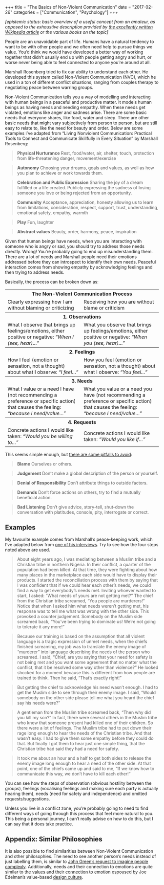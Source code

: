 +++
title = "The Basics of Non-Violent Communication"
date = "2017-02-26"
categories = ["Communication", "Psychology"]
+++

*\[epistemic status: basic overview of a useful concept from an amateur, as opposed to the exhaustive description provided by* [*the excellently written Wikipedia article*](https://en.wikipedia.org/wiki/Nonviolent_Communication?oldformat=true) *or the various books on the topic\]*

People are an unavoidable part of life. Humans have a natural tendency to want to be with other people and we often need help to pursue things we value. You’d think we would have developed a better way of working together that didn’t usually end up with people getting angry and hurt, or worse never being able to feel connected to anyone you’re around at all.

Marshall Rosenberg tried to fix our ability to understand each other. He developed this system called Non-Violent Communication (NVC), which he used in a ton of different conflict situations, ranging from couples therapy to negotiating peace between warring groups.

Non-Violent Communication tells you a way of modelling and interacting with human beings in a peaceful and productive matter. It models human beings as having needs and needing empathy. When these needs get violated, emotions like anger and sadness arise. There are some basic needs that everyone shares, like food, water and sleep. There are other basic needs that might vary subjectively from person to person, but are still easy to relate to, like the need for beauty and order. Below are some examples I’ve adapted from “Living Nonviolent Communication: Practical Tools to Connect and Communicate Skillfully in Every Situation” by Marshall Rosenberg:

> **Physical Nurturance** Rest, food/water, air, shelter, touch, protection from life-threatening danger, movement/exercise

> **Autonomy** Choosing your dreams, goals and values, as well as how you plan to achieve or work towards them.

> **Celebration and Public Expression** Sharing the joy of a dream fulfilled or a life created. Publicly expressing the sadness of losing someone you love or being rejected from an opportunity.

> **Community** Acceptance, appreciation, honesty allowing us to learn from limitations, consideration, respect, support, trust, understanding, emotional safety, empathy, warmth

> **Play** Fun, laughter

> **Abstract values** Beauty, order, harmony, peace, inspiration

Given that human beings have needs, when you are interacting with someone who is angry or sad, you should try to address those needs directly. Wrong! You’re probably going to end up misunderstanding them. There are a lot of needs and Marshall people need their emotions addressed before they can introspect to identify their own needs. Peaceful interaction comes from showing empathy by acknowledging feelings and then trying to address needs.

Basically, the process can be broken down as:

<table class="pure-table pure-table-bordered">
  <tbody>
    <tr>
      <th colspan="2">The Non-Violent Communication Process</th>
    </tr>
    <tr>
      <td>Clearly expressing how I am without blaming or criticizing</td>
      <td>Receiving how you are without blame or criticism</td>
    </tr>
    <tr>
      <th colspan="2">1. Observations</td>
    </tr>
    <tr>
      <td>What I observe that brings up feelings/emotions, either positive or negative: <em>“When I (see, hear)…”</em></td>
      <td>What you observe that brings up feelings/emotions, either positive or negative: <em>“When you (see, hear)…”</em></td>
    </tr>
    <tr>
      <th colspan="2">2. Feelings</td>
    </tr>
    <tr>
      <td>How I feel (emotion or sensation, not a thought) about what I observe: <em>“I feel…”</em></td>
      <td>How you feel (emotion or sensation, not a thought) about what I observe: <em>“You feel…”</em></td>
    </tr>
    <tr>
      <th colspan="2">3. Needs</td>
    </tr>
    <tr>
      <td>What I value or a need I have (not recommending a preference or specific action) that causes the feeling: <em>“because I need/value…”</em></td>
      <td>What you value or a need you have (not recommending a preference or specific action) that causes the feeling: <em>“because I need/value…”</em></td>
    </tr>
    <tr>
      <th colspan="2">4. Requests</td>
    </tr>
    <tr>
      <td>Concrete actions I would like taken: <em>“Would you be willing to...”</em></td>
      <td>Concrete actions I would like taken: <em>“Would you like if...”</em></td>
    </tr>
  </tbody>
</table>

This seems simple enough, but [there are some pitfalls to avoid](http://rest-is-rust.tumblr.com/post/152198686610/notes-from-nonviolent-communication):

> **Blame** Ourselves or others.

> **Judgement** Don’t make a global description of the person or yourself.

> **Denial of Responsibility** Don’t attribute things to outside factors.

> **Demands** Don’t force actions on others, try to find a mutually beneficial action.

> **Bad Listening** Don’t give advice, story-tell, shut-down the conversation with platitudes, console, pity, interrogate or correct.


## Examples

My favourite example comes from Marshall’s peace-keeping work, which I’ve adapted below from [one of his interviews](http://www.inquiringmind.com/Articles/Peacemaker.html). Try to see how the four steps noted above are used.

> About eight years ago, I was mediating between a Muslim tribe and a Christian tribe in northern Nigeria. In their conflict, a quarter of the population had been killed. At that time, they were fighting about how many places in the marketplace each side would have to display their products. I started the reconciliation process with them by saying that I was confident that if we could hear each other’s needs, we could find a way to get everybody’s needs met. Inviting whoever wanted to start, I asked: “What needs of yours are not getting met?” The chief from the Christian tribe screamed, “You people are murderers!” Notice that when I asked him what needs weren’t getting met, his response was to tell me what was wrong with the other side. This provoked a counter judgement. Somebody on the Muslim side screamed back, “You’ve been trying to dominate us! We’re not going to tolerate it any more!”

> Because our training is based on the assumption that all violent language is a tragic expression of unmet needs, when the chiefs finished screaming, my job was to translate the enemy image of “murderer” into language describing the needs of the person who screamed. I said, “Chief, are you saying that your need for safety is not being met and you want some agreement that no matter what the conflict, that it be resolved some way other than violence?” He looked shocked for a moment because this is different from how people are trained to think. Then he said, “That’s exactly right!”

> But getting the chief to acknowledge his need wasn’t enough. I had to get the Muslim side to see through their enemy image. I said, “Would somebody on the other side please tell me what you heard the chief say his needs were?”

> A gentleman from the Muslim tribe screamed back, “Then why did you kill my son?” In fact, there were several others in the Muslim tribe who knew that someone present had killed one of their children. So there were a lot of feelings. The Muslim tribe had to put down their rage long enough to hear the needs of the Christian tribe. And that wasn’t easy. I had to give them some empathy before they could do that. But finally I got them to hear just one simple thing, that the Christian tribe had said they had a need for safety.

> It took me about an hour and a half to get both sides to release the enemy image long enough to hear a need of the other side. At that point, one of the chiefs came up and said to me, “If we know how to communicate this way, we don’t have to kill each other!”

You can see how the steps of observation (obvious hostility between the groups), feelings (vocalising feelings and making sure each party is actually hearing them), needs (need for safety and independence) and omitted requests/suggestions.

Unless you live in a conflict zone, you’re probably going to need to find different ways of going through this process that feel more natural to you. This being a personal journey, I can’t really advise on how to do this, but I can say that it does take practice.

## Appendix: Similar Philosophies

It is also possible to find similarities between Non-Violent Communication and other philosophies. The need to see another person’s needs instead of just labelling them, is similar to [John Green’s request to imagine people complexly](https://web.archive.org/web/20160707223916/http://johngreenbooks.com:80/a-speech-i-wrote-for-the-alan-conference/). Additionally, needs and their connection to emotions are quite similar to [the values and their connection to emotion](https://medium.com/@edelwax/what-are-feelings-d54a741ea134#.qgjifho4g) espoused by Joe Edelman’s value-based [design culture](https://medium.com/@edelwax/nothing-to-be-done-bfe2ce71a3a2#.8xfp0sfs9).
